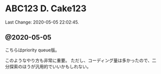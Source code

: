 # ABC123 D. Cake123

Last Change: 2020-05-05 22:02:45.

## @2020-05-05

こちらはpriority queue版。

このようなやり方も非常に重要。
ただし、コーディング量は多かったので、二分探索のほうが汎用的でいいかもしれない。

